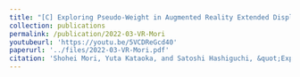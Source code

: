 ```yaml
---
title: "[C] Exploring Pseudo-Weight in Augmented Reality Extended Displays"
collection: publications
permalink: /publication/2022-03-VR-Mori
youtubeurl: 'https://youtu.be/5VCDReGcd40'
paperurl: '../files/2022-03-VR-Mori.pdf'
citation: 'Shohei Mori, Yuta Kataoka, and Satoshi Hashiguchi, &quot;Exploring Pseudo-Weight in Augmented Reality Extended Displays,&quot; <i>Proc. IEEE Virtual Reality</i> (2022.03)'
---
```


<!--
externalurl: 'url'
paperurl: 'url'
youtubeurl: 'url'
presentationurl: 'url'
githuburl: 'url'
note: blah blah
-->